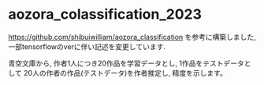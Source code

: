 # aozora_colassification_2023
https://github.com/shibuiwilliam/aozora_classification を参考に構築しました, 一部tensorflowのverに伴い記述を変更しています.

青空文庫から, 作者1人につき20作品を学習データとし, 1作品をテストデータとして
20人の作者の作品(テストデータ)を作者推定し, 精度を示します。
